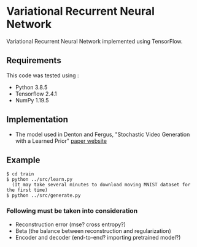 # Variational Recurrent Neural Network

Variational Recurrent Neural Network implemented using TensorFlow.

## Requirements
This code was tested using :
- Python 3.8.5
- Tensorflow 2.4.1
- NumPy 1.19.5

## Implementation
- The model used in Denton and Fergus, "Stochastic Video Generation with a Learned Prior" [paper website](https://sites.google.com/view/svglp/)

## Example
```
$ cd train
$ python ../src/learn.py
  (It may take several minutes to download moving MNIST dataset for the first time)
$ python ../src/generate.py
```

### Following must be taken into consideration
- Reconstruction error (mse? cross entropy?)
- Beta (the balance between reconstruction and regularization)
- Encoder and decoder (end-to-end? importing pretrained model?)